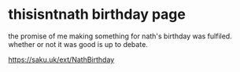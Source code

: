 # thisisntnath birthday page
the promise of me making something for nath's birthday was fulfiled. whether or not it was good is up to debate.

https://saku.uk/ext/NathBirthday